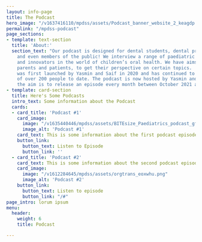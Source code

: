 ```yaml
---
layout: info-page
title: The Podcast
hero_image: "/v1637416110/mpdss/assets/Podcast_banner_website_2_keagdp.png"
permalink: "/mpdss-podcast"
page_sections:
- template: text-section
  title: 'About:'
  section_text: "Our podcast is designed for dental students, dental professionals,
    and even members of the public! We interview a range of paediatric specialists
    and innovators in the world of children’s oral health. We have aims to interview
    parents and patients, to get their perspective on certain topics.  \n  \nThe podcast
    was first launched by Yasmin and Saif in 2020 and has continued to grow a listenership
    of over 200 people to date. The podcast is now hosted by Yasmin and Chloe, and
    the aim is to release an episode every month between October 2021 and April 2022."
- template: card-section
  title: Here's Some Podcasts
  intro_text: Some information about the Podcast
  cards:
  - card_title: 'Podcast #1'
    card_image:
      image: "/v1635440446/mpdss/assets/BITEsize_Paediatrics_podcast_gfdp78.png"
      image_alt: 'Podcast #1'
    card_text: This is some information about the first podcast episode
    button_link:
      button_text: Listen to Episode
      button_link: ''
  - card_title: 'Podcast #2'
    card_text: This is some information about the second podcast episode
    card_image:
      image: "/v1612284645/mpdss/assets/orgtrans_eoxwhu.png"
      image_alt: 'Podcast #2'
    button_link:
      button_text: Listen to episode
      button_link: "/#"
page_intro: lorum ipsum
menu:
  header:
    weight: 6
    title: Podcast

---
```

